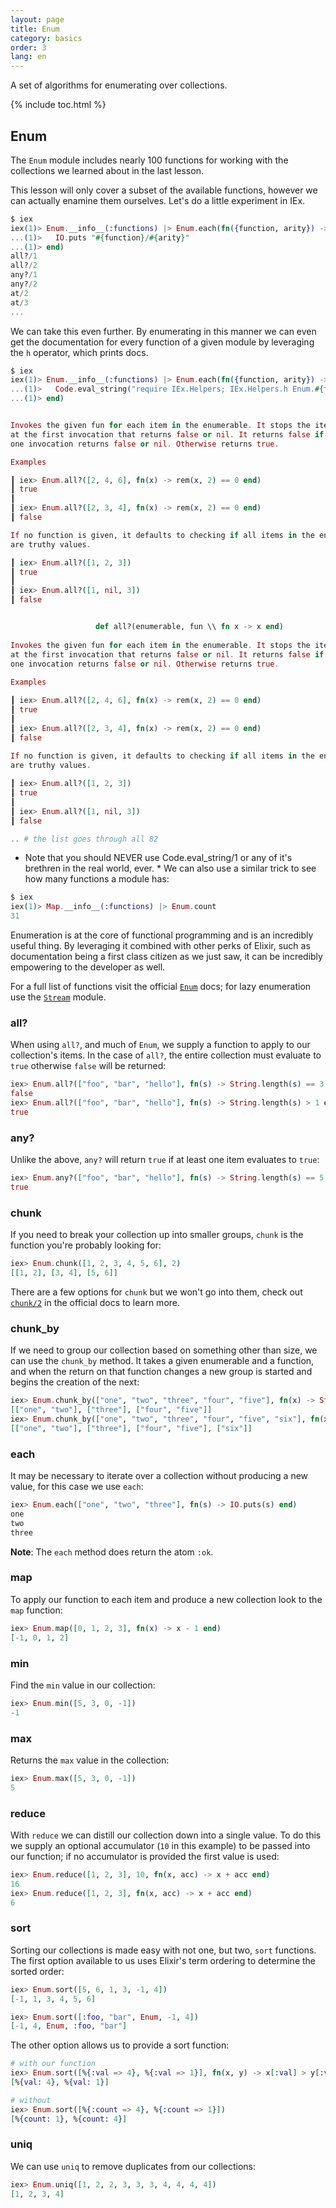 ```yaml
---
layout: page
title: Enum
category: basics
order: 3
lang: en
---
```


A set of algorithms for enumerating over collections.

{% include toc.html %}

## Enum

The `Enum` module includes nearly 100 functions for working with the collections we learned about in the last lesson.

This lesson will only cover a subset of the available functions, however we can actually enamine them ourselves.
Let's do a little experiment in IEx.

```elixir
$ iex
iex(1)> Enum.__info__(:functions) |> Enum.each(fn({function, arity}) ->
...(1)>   IO.puts "#{function}/#{arity}"
...(1)> end)
all?/1
all?/2
any?/1
any?/2
at/2
at/3
...
```
We can take this even further.
By enumerating in this manner we can even get the documentation for every function of a given module by leveraging the `h` operator, which prints docs.

```elixir
$ iex
iex(1)> Enum.__info__(:functions) |> Enum.each(fn({function, arity}) ->
...(1)>   Code.eval_string("require IEx.Helpers; IEx.Helpers.h Enum.#{function}")
...(1)> end)


Invokes the given fun for each item in the enumerable. It stops the iteration
at the first invocation that returns false or nil. It returns false if at least
one invocation returns false or nil. Otherwise returns true.

Examples

┃ iex> Enum.all?([2, 4, 6], fn(x) -> rem(x, 2) == 0 end)
┃ true
┃
┃ iex> Enum.all?([2, 3, 4], fn(x) -> rem(x, 2) == 0 end)
┃ false

If no function is given, it defaults to checking if all items in the enumerable
are truthy values.

┃ iex> Enum.all?([1, 2, 3])
┃ true
┃
┃ iex> Enum.all?([1, nil, 3])
┃ false


                   def all?(enumerable, fun \\ fn x -> x end)
                   
Invokes the given fun for each item in the enumerable. It stops the iteration
at the first invocation that returns false or nil. It returns false if at least
one invocation returns false or nil. Otherwise returns true.
                   
Examples

┃ iex> Enum.all?([2, 4, 6], fn(x) -> rem(x, 2) == 0 end)
┃ true
┃
┃ iex> Enum.all?([2, 3, 4], fn(x) -> rem(x, 2) == 0 end)
┃ false
                       
If no function is given, it defaults to checking if all items in the enumerable
are truthy values.

┃ iex> Enum.all?([1, 2, 3])
┃ true
┃
┃ iex> Enum.all?([1, nil, 3])
┃ false

.. # the list goes through all 82
```

* Note that you should NEVER use Code.eval_string/1 or any of it's brethren in the real world, ever. *
We can also use a similar trick to see how many functions a module has:

```elixir
$ iex
iex(1)> Map.__info__(:functions) |> Enum.count
31
```

Enumeration is at the core of functional programming and is an incredibly useful thing.
By leveraging it combined with other perks of Elixir, such as documentation being a first class citizen as we just saw, it can be incredibly empowering to the developer as well.

For a full list of functions visit the official [`Enum`](http://elixir-lang.org/docs/stable/elixir/Enum.html) docs; for lazy enumeration use the [`Stream`](http://elixir-lang.org/docs/stable/elixir/Stream.html) module.


### all?

When using `all?`, and much of `Enum`, we supply a function to apply to our collection's items.  In the case of `all?`, the entire collection must evaluate to `true` otherwise `false` will be returned:

```elixir
iex> Enum.all?(["foo", "bar", "hello"], fn(s) -> String.length(s) == 3 end)
false
iex> Enum.all?(["foo", "bar", "hello"], fn(s) -> String.length(s) > 1 end)
true
```

### any?

Unlike the above, `any?` will return `true` if at least one item evaluates to `true`:

```elixir
iex> Enum.any?(["foo", "bar", "hello"], fn(s) -> String.length(s) == 5 end)
true
```

### chunk

If you need to break your collection up into smaller groups, `chunk` is the function you're probably looking for:

```elixir
iex> Enum.chunk([1, 2, 3, 4, 5, 6], 2)
[[1, 2], [3, 4], [5, 6]]
```

There are a few options for `chunk` but we won't go into them, check out [`chunk/2`](http://elixir-lang.org/docs/stable/elixir/Enum.html#chunk/2) in the official docs to learn more.

### chunk_by

If we need to group our collection based on something other than size, we can use the `chunk_by` method. It takes a given enumerable and a function, and when the return on that function changes a new group is started and begins the creation of the next:

```elixir
iex> Enum.chunk_by(["one", "two", "three", "four", "five"], fn(x) -> String.length(x) end)
[["one", "two"], ["three"], ["four", "five"]]
iex> Enum.chunk_by(["one", "two", "three", "four", "five", "six"], fn(x) -> String.length(x) end)
[["one", "two"], ["three"], ["four", "five"], ["six"]]
```

### each

It may be necessary to iterate over a collection without producing a new value, for this case we use `each`:

```elixir
iex> Enum.each(["one", "two", "three"], fn(s) -> IO.puts(s) end)
one
two
three
```

__Note__: The `each` method does return the atom `:ok`.

### map

To apply our function to each item and produce a new collection look to the `map` function:

```elixir
iex> Enum.map([0, 1, 2, 3], fn(x) -> x - 1 end)
[-1, 0, 1, 2]
```

### min

Find the `min` value in our collection:

```elixir
iex> Enum.min([5, 3, 0, -1])
-1
```

### max

Returns the `max` value in the collection:

```elixir
iex> Enum.max([5, 3, 0, -1])
5
```

### reduce

With `reduce` we can distill our collection down into a single value.  To do this we supply an optional accumulator (`10` in this example) to be passed into our function; if no accumulator is provided the first value is used:

```elixir
iex> Enum.reduce([1, 2, 3], 10, fn(x, acc) -> x + acc end)
16
iex> Enum.reduce([1, 2, 3], fn(x, acc) -> x + acc end)
6
```

### sort

Sorting our collections is made easy with not one, but two, `sort` functions.  The first option available to us uses Elixir's term ordering to determine the sorted order:

```elixir
iex> Enum.sort([5, 6, 1, 3, -1, 4])
[-1, 1, 3, 4, 5, 6]

iex> Enum.sort([:foo, "bar", Enum, -1, 4])
[-1, 4, Enum, :foo, "bar"]
```

The other option allows us to provide a sort function:

```elixir
# with our function
iex> Enum.sort([%{:val => 4}, %{:val => 1}], fn(x, y) -> x[:val] > y[:val] end)
[%{val: 4}, %{val: 1}]

# without
iex> Enum.sort([%{:count => 4}, %{:count => 1}])
[%{count: 1}, %{count: 4}]
```

### uniq

We can use `uniq` to remove duplicates from our collections:

```elixir
iex> Enum.uniq([1, 2, 2, 3, 3, 3, 4, 4, 4, 4])
[1, 2, 3, 4]
```
